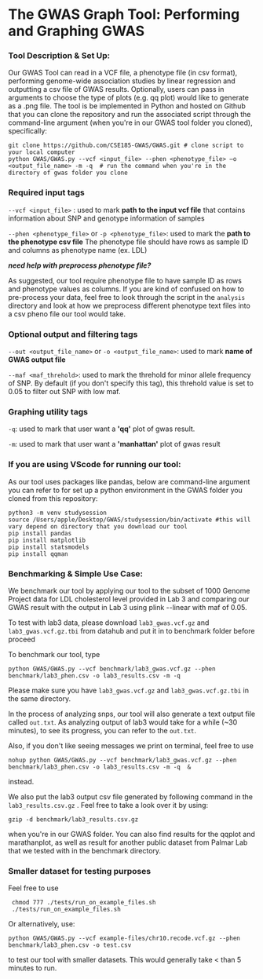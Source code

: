 # The GWAS Graph Tool: Performing and Graphing GWAS
### Tool Description & Set Up:
Our GWAS Tool can read in a VCF file, a phenotype file (in csv format), performing genome-wide
association studies by linear regression and outputting a csv file of GWAS results. Optionally,
users can pass in arguments to choose the type of plots (e.g. qq plot) would like to generate as
a .png file. The tool is be implemented in Python and hosted on Github that you can clone the repository and run
the associated script through the command-line argument (when you're in our GWAS tool folder you cloned), specifically:

```
git clone https://github.com/CSE185-GWAS/GWAS.git # clone script to your local computer  
python GWAS/GWAS.py --vcf <input_file> --phen <phenotype_file> –o <output_file_name> -m -q  # run the command when you're in the directory of gwas folder you clone 
```
### Required input tags 

```--vcf <input_file>``` : used to mark **path to the input vcf file** that contains information about SNP and genotype information of samples

```--phen <phenotype_file>``` or ```-p <phenotype_file>```: used to mark the **path to the phenotype csv file** The phenotype file should have rows as sample ID and columns as phenotype name (ex. LDL)

***need help with preprocess phenotype file?***

As suggested, our tool require phenotype file to have sample ID as rows and phenotype values as columns. 
If you are kind of confused on how to pre-process your data, feel free to look through the script in the ```analysis``` directory and look at how we preprocess different phenotype text files into a csv pheno file our tool would take. 

### Optional output and filtering tags 

```--out <output_file_name>``` or ```-o <output_file_name>```: used to mark **name of GWAS output file**


```--maf <maf_threhold>```: used to mark the threhold for minor allele frequency of SNP. By default (if you don't specify this tag), this threhold value is set to 0.05 to filter out SNP with low maf. 

### Graphing utility tags

```-q```: used to mark that user want a  **'qq'** plot of gwas result.

```-m```: used to mark that user want a **'manhattan'** plot of gwas result 



### If you are using VScode for running our tool: 
As our tool uses packages like pandas, below are command-line argument you can refer to for set up a python environment in the GWAS folder you cloned from this repository:

```
python3 -m venv studysession
source /Users/apple/Desktop/GWAS/studysession/bin/activate #this will vary depend on directory that you download our tool 
pip install pandas
pip install matplotlib
pip install statsmodels
pip install qqman
```

### Benchmarking & Simple Use Case:
We benchmark our tool by applying our tool to the subset of 1000 Genome Project data
for LDL cholesterol level provided in Lab 3 and comparing our GWAS result with the output in Lab 3 using plink --linear with maf of 0.05. 

To test with lab3 data, please download ```lab3_gwas.vcf.gz``` and ```lab3_gwas.vcf.gz.tbi``` from datahub and put it in to benchmark folder before proceed

To benchmark our tool, type 
  
```
python GWAS/GWAS.py --vcf benchmark/lab3_gwas.vcf.gz --phen benchmark/lab3_phen.csv -o lab3_results.csv -m -q 
```

Please make sure you have ```lab3_gwas.vcf.gz``` and ```lab3_gwas.vcf.gz.tbi``` in the same directory.
  
In the process of analyzing snps, our tool will also generate a text output file called ```out.txt```. As analyzing output of lab3 would take for a while (~30 minutes), to see its progress, you can refer to the ```out.txt```. 

Also, if you don't like seeing messages we print on terminal, feel free to use  
  
```
nohup python GWAS/GWAS.py --vcf benchmark/lab3_gwas.vcf.gz --phen benchmark/lab3_phen.csv -o lab3_results.csv -m -q  &
```
instead.
  
We also put the lab3 output csv file generated by following command in the ```lab3_results.csv.gz``` . Feel free to take a look over it by using:
  ```
  gzip -d benchmark/lab3_results.csv.gz
  ```
when you're in our GWAS folder. You can also find results for the qqplot and marathanplot, as well as result for another public dataset from Palmar Lab that we tested with in the benchmark directory.


### Smaller dataset for testing purposes
Feel free to use 
 ```
  chmod 777 ./tests/run_on_example_files.sh
  ./tests/run_on_example_files.sh
  ```

Or alternatively, use: 
   ```
  python GWAS/GWAS.py --vcf example-files/chr10.recode.vcf.gz --phen benchmark/lab3_phen.csv -o test.csv 
  ```
to test our tool with smaller datasets. This would generally take < than 5 minutes to run. 
  
